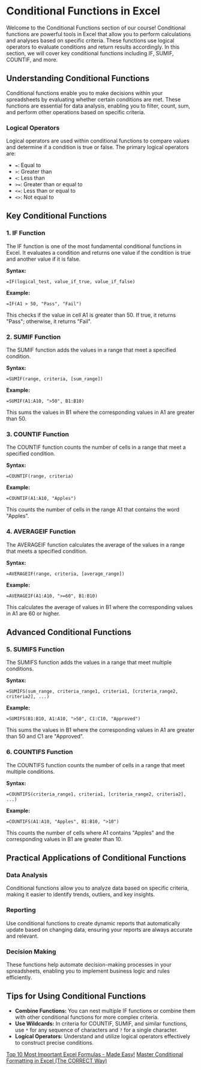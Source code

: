 # Conditional Functions in Excel

Welcome to the Conditional Functions section of our course! Conditional functions are powerful tools in Excel that allow you to perform calculations and analyses based on specific criteria. These functions use logical operators to evaluate conditions and return results accordingly. In this section, we will cover key conditional functions including IF, SUMIF, COUNTIF, and more.

## Understanding Conditional Functions

Conditional functions enable you to make decisions within your spreadsheets by evaluating whether certain conditions are met. These functions are essential for data analysis, enabling you to filter, count, sum, and perform other operations based on specific criteria.

### Logical Operators

Logical operators are used within conditional functions to compare values and determine if a condition is true or false. The primary logical operators are:

- `=`: Equal to
- `>`: Greater than
- `<`: Less than
- `>=`: Greater than or equal to
- `<=`: Less than or equal to
- `<>`: Not equal to

## Key Conditional Functions

### 1. IF Function

The IF function is one of the most fundamental conditional functions in Excel. It evaluates a condition and returns one value if the condition is true and another value if it is false.

**Syntax:** 
```excel
=IF(logical_test, value_if_true, value_if_false)
```

**Example:** 
```excel
=IF(A1 > 50, "Pass", "Fail")
```
This checks if the value in cell A1 is greater than 50. If true, it returns "Pass"; otherwise, it returns "Fail".

### 2. SUMIF Function

The SUMIF function adds the values in a range that meet a specified condition.

**Syntax:** 
```excel
=SUMIF(range, criteria, [sum_range])
```

**Example:** 
```excel
=SUMIF(A1:A10, ">50", B1:B10)
```
This sums the values in B1 where the corresponding values in A1 are greater than 50.

### 3. COUNTIF Function

The COUNTIF function counts the number of cells in a range that meet a specified condition.

**Syntax:** 
```excel
=COUNTIF(range, criteria)
```

**Example:** 
```excel
=COUNTIF(A1:A10, "Apples")
```
This counts the number of cells in the range A1 that contains the word "Apples".

### 4. AVERAGEIF Function

The AVERAGEIF function calculates the average of the values in a range that meets a specified condition.

**Syntax:** 
```excel
=AVERAGEIF(range, criteria, [average_range])
```

**Example:** 
```excel
=AVERAGEIF(A1:A10, ">=60", B1:B10)
```
This calculates the average of values in B1 where the corresponding values in A1 are 60 or higher.

## Advanced Conditional Functions

### 5. SUMIFS Function

The SUMIFS function adds the values in a range that meet multiple conditions.

**Syntax:** 
```excel
=SUMIFS(sum_range, criteria_range1, criteria1, [criteria_range2, criteria2], ...)
```

**Example:** 
```excel
=SUMIFS(B1:B10, A1:A10, ">50", C1:C10, "Approved")
```
This sums the values in B1 where the corresponding values in A1 are greater than 50 and C1 are "Approved".

### 6. COUNTIFS Function

The COUNTIFS function counts the number of cells in a range that meet multiple conditions.

**Syntax:** 
```excel
=COUNTIFS(criteria_range1, criteria1, [criteria_range2, criteria2], ...)
```

**Example:** 
```excel
=COUNTIFS(A1:A10, "Apples", B1:B10, ">10")
```
This counts the number of cells where A1 contains "Apples" and the corresponding values in B1 are greater than 10.

## Practical Applications of Conditional Functions

### Data Analysis

Conditional functions allow you to analyze data based on specific criteria, making it easier to identify trends, outliers, and key insights.

### Reporting

Use conditional functions to create dynamic reports that automatically update based on changing data, ensuring your reports are always accurate and relevant.

### Decision Making

These functions help automate decision-making processes in your spreadsheets, enabling you to implement business logic and rules efficiently.

## Tips for Using Conditional Functions

- **Combine Functions:** You can nest multiple IF functions or combine them with other conditional functions for more complex criteria.
- **Use Wildcards:** In criteria for COUNTIF, SUMIF, and similar functions, use `*` for any sequence of characters and `?` for a single character.
- **Logical Operators:** Understand and utilize logical operators effectively to construct precise conditions.

[Top 10 Most Important Excel Formulas - Made Easy!](https://youtu.be/ShBTJrdioLo)
[Master Conditional Formatting in Excel (The CORRECT Way)](https://youtu.be/ZsjQiZPdIs8)